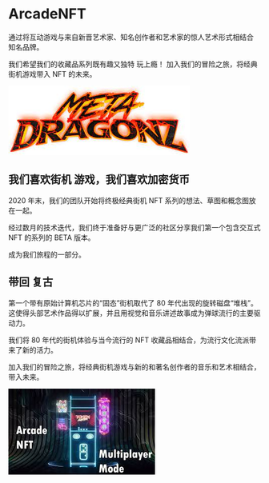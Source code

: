 # ArcadeNFT

<p>通过将互动游戏与来自新晋艺术家、知名创作者和艺术家的惊人艺术形式相结合 知名品牌。</p>
<p>我们希望我们的收藏品系列既有趣又独特 玩上瘾！ 加入我们的冒险之旅，将经典街机游戏带入 NFT 的未来。</p>

![dadasd](dadasd.png)

## 我们喜欢街机 游戏，我们喜欢加密货币

2020 年末，我们的团队开始将终极经典街机 NFT 系列的想法、草图和概念图放在一起。

经过数月的技术迭代，我们终于准备好与更广泛的社区分享我们第一个包含交互式 NFT 的系列的 BETA 版本。

成为我们旅程的一部分。

## 带回 复古

第一个带有原始计算机芯片的“固态”街机取代了 80 年代出现的旋转磁盘“堆栈”。这使得头部艺术作品得以扩展，并且用视觉和音乐讲述故事成为弹球流行的主要驱动力。

我们将 80 年代的街机体验与当今流行的 NFT 收藏品相结合，为流行文化流派带来了新的活力。

加入我们的冒险之旅，将经典街机游戏与新的和著名创作者的音乐和艺术相结合，带入未来。

![ds](ds.png)
